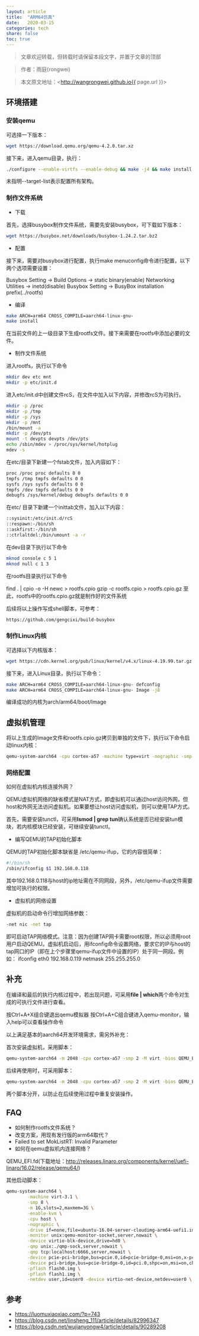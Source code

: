 ```yaml
---
layout: article
title:  "ARM64仿真"
date:   2020-03-15
categories: tech
share: false
toc: true
---
```


> 文章欢迎转载，但转载时请保留本段文字，并置于文章的顶部

> 作者：雨庭(rongwei)

> 本文原文地址：<http://wangrongwei.github.io{{ page.url }}>

## 环境搭建

### 安装qemu

可选择一下版本：

```bash
wget https://download.qemu.org/qemu-4.2.0.tar.xz
```

接下来，进入qemu目录，执行：

```bash
./configure --enable-virtfs --enable-debug && make -j4 && make install
```

未指明--target-list表示配置所有架构。

### 制作文件系统

- 下载

首先，选择busybox制作文件系统，需要先安装busybox，可下载如下版本：

```bash
wget https://busybox.net/downloads/busybox-1.24.2.tar.bz2
```

- 配置

接下来，需要对busybox进行配置，执行make menuconfig命令进行配置，以下两个选项需要设置：

Busybox Setting -> Build Options -> static binary(enable)
Networking Utilities -> inetd(disable)
Busybox Setting -> BusyBox installation prefix(../rootfs)

- 编译

```bash
make ARCH=arm64 CROSS_COMPILE=aarch64-linux-gnu-
make install
```

在当前文件的上一级目录下生成rootfs文件。接下来需要在rootfs中添加必要的文件。

- 制作文件系统

进入rootfs，执行以下命令

```bash
mkdir dev etc mnt
mkdir -p etc/init.d
```

进入etc/init.d中创建文件rcS，在文件中加入以下内容，并修改rcS为可执行。

```bash
mkdir -p /proc
mkdir -p /tmp
mkdir -p /sys
mkdir -p /mnt
/bin/mount -a
mkdir -p /dev/pts
mount -t devpts devpts /dev/pts
echo /sbin/mdev > /proc/sys/kernel/hotplug
mdev -s
```

在etc/目录下新建一个fstab文件，加入内容如下：

```bash
proc /proc proc defaults 0 0 
tmpfs /tmp tmpfs defaults 0 0 
sysfs /sys sysfs defaults 0 0 
tmpfs /dev tmpfs defaults 0 0
debugfs /sys/kernel/debug debugfs defaults 0 0
```

在etc/ 目录下新建一个inittab文件，加入以下内容：

```bash
::sysinit:/etc/init.d/rcS 
::respawn:-/bin/sh 
::askfirst:-/bin/sh 
::ctrlaltdel:/bin/umount -a -r 
```

在dev目录下执行以下命令

```bash
mknod console c 5 1 
mknod null c 1 3
```

在rootfs目录执行以下命令

find . | cpio -o -H newc > rootfs.cpio 
gzip -c rootfs.cpio > rootfs.cpio.gz
至此，rootfs中的rootfs.cpio.gz就是制作好的文件系统

后续将以上操作写成shell脚本，可参考：

```bash
https://github.com/gengcixi/build-busybox
```

### 制作Linux内核

可选择以下内核版本：

```bash
wget https://cdn.kernel.org/pub/linux/kernel/v4.x/linux-4.19.99.tar.gz
```

接下来，进入Linux目录，执行以下命令：

```bash
make ARCH=arm64 CROSS_COMPILE=aarch64-linux-gnu- defconfig
make ARCH=arm64 CROSS_COMPILE=aarch64-linux-gnu- Image -j8
```

编译成功的内核为arch/arm64/boot/Image

## 虚拟机管理

将以上生成的Image文件和rootfs.cpio.gz拷贝到单独的文件下，执行以下命令启动linux内核：

```bash
qemu-system-aarch64 -cpu cortex-a57 -machine type=virt -nographic -smp 1 -m 512 -kernel Image -append "rdinit=/linuxrc console=ttyAMA0" -initrd rootfs.cpio.gz -device virtio-scsi-device
```

### 网络配置

如何在虚拟机内核连接外网？

QEMU虚拟机网络的缺省模式是NAT方式，即虚拟机可以通过host访问外网，但host和外网无法访问虚拟机。如果要想让host访问虚拟机，则可以使用TAP方式。 

首先，需要安装tunctl，可采用**lsmod | grep tun**确认系统是否已经安装tun模块，若内核模块已经安装，可继续安装tunctl。

- 编写QEMU的TAP初始化脚本 

QEMU的TAP初始化脚本缺省是 /etc/qemu-ifup，它的内容很简单： 

```bash
#!/bin/sh
/sbin/ifconfig $1 192.168.0.118
```

其中192.168.0.118与host的ip地址需在不同网段，另外，/etc/qemu-ifup文件需要增加可执行的权限。

- 虚拟机的网络设置 

虚拟机的启动命令行增加网络参数：

```bash
-net nic -net tap 
```

即可启动TAP网络模式。注意：因为创建TAP网卡需要root权限，所以必须用root用户启动QEMU。虚拟机启动后，用ifconfig命令设置网络，要求它的IP与host的tap网口的IP（即在上个步骤里qemu-ifup文件中设置的IP）处于同一网段。例如：
ifconfig eth0 192.168.0.119 netmask 255.255.255.0 


## 补充

在编译和最后的执行内核过程中，若出现问题，可采用**file | which**两个命令对生成的可执行文件进行查看。

按Ctrl+A+X组合键退出qemu模拟器
按Ctrl+A+C组合键进入qemu-monitor，输入help可以查看操作命令

以上满足基本的aarch64开发环境需求，需另外补充：

首次安装虚拟机，采用脚本：

```bash
qemu-system-aarch64 -m 2048 -cpu cortex-a57 -smp 2 -M virt -bios QEMU_EFI.fd -nographic -drive if=none,file=ubuntu-18.04.4-server-arm64.iso,id=cdrom,media=cdrom -device virtio-scsi-device -device scsi-cd,drive=cdrom -drive if=none,file=CentOS7-arm64.qcow2,id=hd0 -device virtio-blk-device,drive=hd0
```

后续再使用时，可采用脚本：

```bash
qemu-system-aarch64 -m 2048 -cpu cortex-a57 -smp 2 -M virt -bios QEMU_EFI.fd -nographic -device virtio-scsi-device -drive driver=qcow2,media=disk,cache=writeback,if=none,file=CentOS7-arm64.qcow2,id=hd0 -device virtio-blk-device,drive=hd0
```

两个脚本分开，以防止在后续使用过程中重复安装操作。

## FAQ

- 如何制作rootfs文件系统？
- 改变方案，用现有发行版的arm64取代？
- Failed to set MokListRT: Invalid Parameter
- 如何在qemu虚拟机内连接网络？

QEMU_EFI.fd(下载地址：http://releases.linaro.org/components/kernel/uefi-linaro/16.02/release/qemu64/)

其他启动脚本：

```bash
qemu-system-aarch64 \
        -machine virt-3.1 \
        -smp 8 \
        -m 1G,slots=2,maxmem=3G \
        -enable-kvm \
        -cpu host \
        -nographic \
        -drive if=none,file=ubuntu-16.04-server-cloudimg-arm64-uefi1.img,id=hd0 \
        -monitor unix:qemu-monitor-socket,server,nowait \
        -device virtio-blk-device,drive=hd0 \
        -qmp unix:./qmp-sock,server,nowait \
        -qmp tcp:localhost:6666,server,nowait \
        -device pcie-pci-bridge,bus=pcie.0,id=pcie-bridge-0,msi=on,x-pcie-lnksta-dllla=on,addr=2,romfile= \
        -device pci-bridge,bus=pcie-bridge-0,id=pci.0,shpc=on,msi=on,chassis_nr=1,addr=2 \
        -pflash flash0.img \
        -pflash flash1.img \
        -netdev user,id=user0 -device virtio-net-device,netdev=user0 \
```

## 参考

- https://luomuxiaoxiao.com/?p=743
- https://blog.csdn.net/linsheng_111/article/details/82996347
- https://blog.csdn.net/wujianyongw4/article/details/90289208